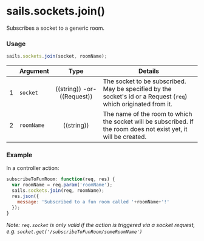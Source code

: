 # sails.sockets.join()

Subscribes a socket to a generic room.

### Usage

```js
sails.sockets.join(socket, roomName);
```


|   | Argument   | Type        | Details |
|---|------------|:-----------:|---------|
| 1 | `socket`   | ((string)) -or- ((Request)) | The socket to be subscribed.  May be specified by the socket's id or a Request (`req`) which originated from it.
| 2 | `roomName` | ((string))  | The name of the room to which the socket will be subscribed.  If the room does not exist yet, it will be created.

### Example

In a controller action:

```javascript
subscribeToFunRoom: function(req, res) {
  var roomName = req.param('roomName');
  sails.sockets.join(req, roomName);
  res.json({
    message: 'Subscribed to a fun room called '+roomName+'!'
  });
}
```

*Note: `req.socket` is only valid if the action is triggered via a socket request, e.g. `socket.get('/subscribeToFunRoom/someRoomName')`*

<docmeta name="uniqueID" value="sailssocketsjoin958690">
<docmeta name="displayName" value="sails.sockets.join()">

